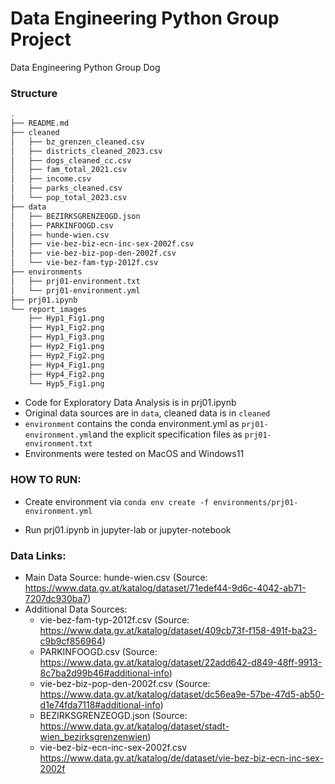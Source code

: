 # Data Engineering Python Group Project
Data Engineering Python Group Dog

### Structure 
```bash
.
├── README.md
├── cleaned
│   ├── bz_grenzen_cleaned.csv
│   ├── districts_cleaned_2023.csv
│   ├── dogs_cleaned_cc.csv
│   ├── fam_total_2021.csv
│   ├── income.csv
│   ├── parks_cleaned.csv
│   └── pop_total_2023.csv
├── data
│   ├── BEZIRKSGRENZEOGD.json
│   ├── PARKINFOOGD.csv
│   ├── hunde-wien.csv
│   ├── vie-bez-biz-ecn-inc-sex-2002f.csv
│   ├── vie-bez-biz-pop-den-2002f.csv
│   └── vie-bez-fam-typ-2012f.csv
├── environments
│   ├── prj01-environment.txt
│   └── prj01-environment.yml
├── prj01.ipynb
└── report_images
    ├── Hyp1_Fig1.png
    ├── Hyp1_Fig2.png
    ├── Hyp1_Fig3.png
    ├── Hyp2_Fig1.png
    ├── Hyp2_Fig2.png
    ├── Hyp4_Fig1.png
    ├── Hyp4_Fig2.png
    └── Hyp5_Fig1.png

```
- Code for Exploratory Data Analysis is in prj01.ipynb
- Original data sources are in `data`, cleaned data is in `cleaned`
- `environment` contains the conda environment.yml as `prj01-environment.yml`and the explicit specification files as `prj01-environment.txt`
- Environments were tested on MacOS and Windows11

### HOW TO RUN: 

- Create environment via `conda env create -f environments/prj01-environment.yml`

- Run prj01.ipynb in jupyter-lab or jupyter-notebook

### Data Links: 

- Main Data Source: hunde-wien.csv (Source: https://www.data.gv.at/katalog/dataset/71edef44-9d6c-4042-ab71-7207dc930ba7)
- Additional Data Sources:
  - vie-bez-fam-typ-2012f.csv (Source: https://www.data.gv.at/katalog/dataset/409cb73f-f158-491f-ba23-c9b9cf856964)
  - PARKINFOOGD.csv (Source: https://www.data.gv.at/katalog/dataset/22add642-d849-48ff-9913-8c7ba2d99b46#additional-info)
  - vie-bez-biz-pop-den-2002f.csv (Source: https://www.data.gv.at/katalog/dataset/dc56ea9e-57be-47d5-ab50-d1e74fda7118#additional-info) 
  - BEZIRKSGRENZEOGD.json (Source: https://www.data.gv.at/katalog/dataset/stadt-wien_bezirksgrenzenwien)
  - vie-bez-biz-ecn-inc-sex-2002f.csv https://www.data.gv.at/katalog/de/dataset/vie-bez-biz-ecn-inc-sex-2002f
  
  

